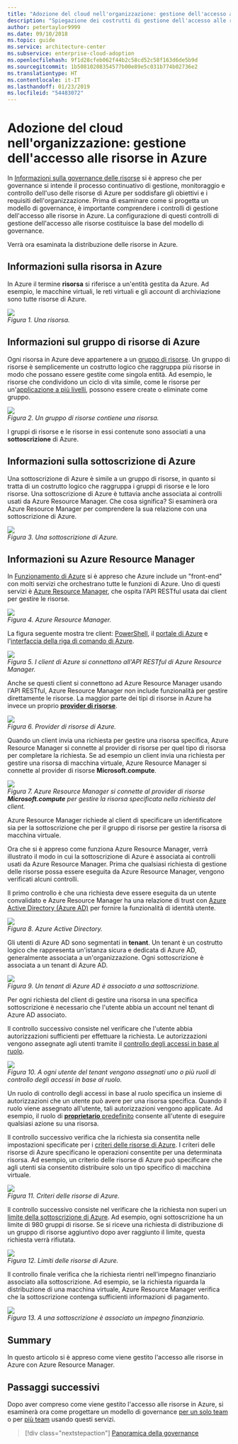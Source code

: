 ```yaml
---
title: "Adozione del cloud nell'organizzazione: gestione dell'accesso alle risorse in Azure"
description: "Spiegazione dei costrutti di gestione dell'accesso alle risorse in Azure: Azure Resource Manager, sottoscrizioni, gruppi di risorse e risorse"
author: petertaylor9999
ms.date: 09/10/2018
ms.topic: guide
ms.service: architecture-center
ms.subservice: enterprise-cloud-adoption
ms.openlocfilehash: 9f1d28cfeb062f44b2c58cd52c58f163d6de5b9d
ms.sourcegitcommit: 1b50810208354577b00e89e5c031b774b02736e2
ms.translationtype: HT
ms.contentlocale: it-IT
ms.lasthandoff: 01/23/2019
ms.locfileid: "54483072"
---
```

# <a name="enterprise-cloud-adoption-resource-access-management-in-azure"></a>Adozione del cloud nell'organizzazione: gestione dell'accesso alle risorse in Azure

In [Informazioni sulla governance delle risorse](what-is-governance.md) si è appreso che per governance si intende il processo continuativo di gestione, monitoraggio e controllo dell'uso delle risorse di Azure per soddisfare gli obiettivi e i requisiti dell'organizzazione. Prima di esaminare come si progetta un modello di governance, è importante comprendere i controlli di gestione dell'accesso alle risorse in Azure. La configurazione di questi controlli di gestione dell'accesso alle risorse costituisce la base del modello di governance.

Verrà ora esaminata la distribuzione delle risorse in Azure. 

## <a name="what-is-an-azure-resource"></a>Informazioni sulla risorsa in Azure

In Azure il termine **risorsa** si riferisce a un'entità gestita da Azure. Ad esempio, le macchine virtuali, le reti virtuali e gli account di archiviazione sono tutte risorse di Azure.

![](../_images/governance-1-9.png)   
*Figura 1. Una risorsa.*

## <a name="what-is-an-azure-resource-group"></a>Informazioni sul gruppo di risorse di Azure

Ogni risorsa in Azure deve appartenere a un [gruppo di risorse](/azure/azure-resource-manager/resource-group-overview#resource-groups). Un gruppo di risorse è semplicemente un costrutto logico che raggruppa più risorse in modo che possano essere gestite come singola entità. Ad esempio, le risorse che condividono un ciclo di vita simile, come le risorse per un'[applicazione a più livelli](/azure/architecture/guide/architecture-styles/n-tier), possono essere create o eliminate come gruppo. 

![](../_images/governance-1-10.png)   
*Figura 2. Un gruppo di risorse contiene una risorsa.* 

I gruppi di risorse e le risorse in essi contenute sono associati a una **sottoscrizione** di Azure. 

## <a name="what-is-an-azure-subscription"></a>Informazioni sulla sottoscrizione di Azure

Una sottoscrizione di Azure è simile a un gruppo di risorse, in quanto si tratta di un costrutto logico che raggruppa i gruppi di risorse e le loro risorse. Una sottoscrizione di Azure è tuttavia anche associata ai controlli usati da Azure Resource Manager. Che cosa significa? Si esaminerà ora Azure Resource Manager per comprendere la sua relazione con una sottoscrizione di Azure.

![](../_images/governance-1-11.png)   
*Figura 3. Una sottoscrizione di Azure.*

## <a name="what-is-azure-resource-manager"></a>Informazioni su Azure Resource Manager

In [Funzionamento di Azure](what-is-azure.md) si è appreso che Azure include un "front-end" con molti servizi che orchestrano tutte le funzioni di Azure. Uno di questi servizi è [Azure Resource Manager](/azure/azure-resource-manager/), che ospita l'API RESTful usata dai client per gestire le risorse. 

![](../_images/governance-1-12.png)   
*Figura 4. Azure Resource Manager.*

La figura seguente mostra tre client: [PowerShell](/powershell/azure/overview), il [portale di Azure](https://portal.azure.com) e l'[interfaccia della riga di comando di Azure](/cli/azure).

![](../_images/governance-1-13.png)   
*Figura 5. I client di Azure si connettono all'API RESTful di Azure Resource Manager.*

Anche se questi client si connettono ad Azure Resource Manager usando l'API RESTful, Azure Resource Manager non include funzionalità per gestire direttamente le risorse. La maggior parte dei tipi di risorse in Azure ha invece un proprio [**provider di risorse**](/azure/azure-resource-manager/resource-group-overview#terminology). 

![](../_images/governance-1-14.png)   
*Figura 6. Provider di risorse di Azure.*

Quando un client invia una richiesta per gestire una risorsa specifica, Azure Resource Manager si connette al provider di risorse per quel tipo di risorsa per completare la richiesta. Se ad esempio un client invia una richiesta per gestire una risorsa di macchina virtuale, Azure Resource Manager si connette al provider di risorse **Microsoft.compute**. 

![](../_images/governance-1-15.png)   
*Figura 7. Azure Resource Manager si connette al provider di risorse **Microsoft.compute** per gestire la risorsa specificata nella richiesta del client.*

Azure Resource Manager richiede al client di specificare un identificatore sia per la sottoscrizione che per il gruppo di risorse per gestire la risorsa di macchina virtuale. 

Ora che si è appreso come funziona Azure Resource Manager, verrà illustrato il modo in cui la sottoscrizione di Azure è associata ai controlli usati da Azure Resource Manager. Prima che qualsiasi richiesta di gestione delle risorse possa essere eseguita da Azure Resource Manager, vengono verificati alcuni controlli. 

Il primo controllo è che una richiesta deve essere eseguita da un utente convalidato e Azure Resource Manager ha una relazione di trust con [Azure Active Directory (Azure AD)](/azure/active-directory/) per fornire la funzionalità di identità utente.

![](../_images/governance-1-16.png)   
*Figura 8. Azure Active Directory.*

Gli utenti di Azure AD sono segmentati in **tenant**. Un tenant è un costrutto logico che rappresenta un'istanza sicura e dedicata di Azure AD, generalmente associata a un'organizzazione. Ogni sottoscrizione è associata a un tenant di Azure AD.

![](../_images/governance-1-17.png)   
*Figura 9. Un tenant di Azure AD è associato a una sottoscrizione.*

Per ogni richiesta del client di gestire una risorsa in una specifica sottoscrizione è necessario che l'utente abbia un account nel tenant di Azure AD associato. 

Il controllo successivo consiste nel verificare che l'utente abbia autorizzazioni sufficienti per effettuare la richiesta. Le autorizzazioni vengono assegnate agli utenti tramite il [controllo degli accessi in base al ruolo](/azure/role-based-access-control/).

![](../_images/governance-1-18.png)   
*Figura 10. A ogni utente del tenant vengono assegnati uno o più ruoli di controllo degli accessi in base al ruolo.*

Un ruolo di controllo degli accessi in base al ruolo specifica un insieme di autorizzazioni che un utente può avere per una risorsa specifica. Quando il ruolo viene assegnato all'utente, tali autorizzazioni vengono applicate. Ad esempio, il ruolo di [**proprietario** predefinito](/azure/role-based-access-control/built-in-roles#owner) consente all'utente di eseguire qualsiasi azione su una risorsa.

Il controllo successivo verifica che la richiesta sia consentita nelle impostazioni specificate per i [criteri delle risorse di Azure](/azure/governance/policy/). I criteri delle risorse di Azure specificano le operazioni consentite per una determinata risorsa. Ad esempio, un criterio delle risorse di Azure può specificare che agli utenti sia consentito distribuire solo un tipo specifico di macchina virtuale.

![](../_images/governance-1-19.png)   
*Figura 11. Criteri delle risorse di Azure.*

Il controllo successivo consiste nel verificare che la richiesta non superi un [limite della sottoscrizione di Azure](/azure/azure-subscription-service-limits). Ad esempio, ogni sottoscrizione ha un limite di 980 gruppi di risorse. Se si riceve una richiesta di distribuzione di un gruppo di risorse aggiuntivo dopo aver raggiunto il limite, questa richiesta verrà rifiutata.

![](../_images/governance-1-20.png)   
*Figura 12. Limiti delle risorse di Azure.* 

Il controllo finale verifica che la richiesta rientri nell'impegno finanziario associato alla sottoscrizione. Ad esempio, se la richiesta riguarda la distribuzione di una macchina virtuale, Azure Resource Manager verifica che la sottoscrizione contenga sufficienti informazioni di pagamento.

![](../_images/governance-1-21.png)   
*Figura 13. A una sottoscrizione è associato un impegno finanziario.*

## <a name="summary"></a>Summary

In questo articolo si è appreso come viene gestito l'accesso alle risorse in Azure con Azure Resource Manager.

## <a name="next-steps"></a>Passaggi successivi

Dopo aver compreso come viene gestito l'accesso alle risorse in Azure, si esaminerà ora come progettare un modello di governance [per un solo team](../governance/governance-single-team.md) o per [più team](../governance/governance-multiple-teams.md) usando questi servizi.

> [!div class="nextstepaction"]
> [Panoramica della governance](../governance/overview.md)
